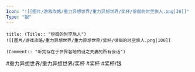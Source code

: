 ```yaml
---
Icon: "![[图片/游戏攻略/重力异想世界/重力异想世界/奖杯/徘徊的时空旅人.png|30]]"
Type: "银"
---
```

```ad-common-silver-trophy
title: (Title:: "徘徊的时空旅人")
![[图片/游戏攻略/重力异想世界/重力异想世界/奖杯/徘徊的时空旅人.png|100]]

(Comment:: "听完存在于世界各地的谜之夫妻的所有会话")
```

#重力异想世界/重力异想世界/奖杯 #奖杯 #奖杯/银
